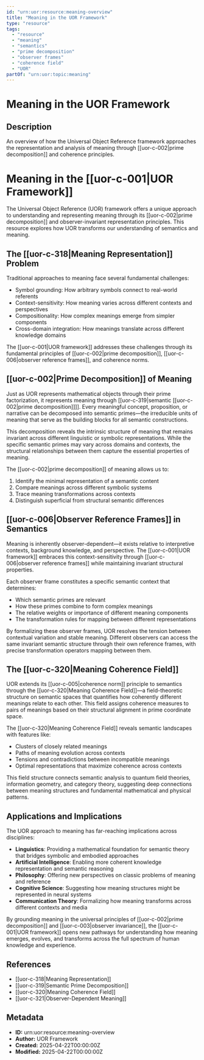 ```yaml
---
id: "urn:uor:resource:meaning-overview"
title: "Meaning in the UOR Framework"
type: "resource"
tags:
  - "resource"
  - "meaning"
  - "semantics"
  - "prime decomposition"
  - "observer frames"
  - "coherence field"
  - "UOR"
partOf: "urn:uor:topic:meaning"
---
```


# Meaning in the UOR Framework

## Description

An overview of how the Universal Object Reference framework approaches the representation and analysis of meaning through [[uor-c-002|prime decomposition]] and coherence principles.

# Meaning in the [[uor-c-001|UOR Framework]]

The Universal Object Reference (UOR) framework offers a unique approach to understanding and representing meaning through its [[uor-c-002|prime decomposition]] and observer-invariant representation principles. This resource explores how UOR transforms our understanding of semantics and meaning.

## The [[uor-c-318|Meaning Representation]] Problem

Traditional approaches to meaning face several fundamental challenges:

- Symbol grounding: How arbitrary symbols connect to real-world referents
- Context-sensitivity: How meaning varies across different contexts and perspectives
- Compositionality: How complex meanings emerge from simpler components
- Cross-domain integration: How meanings translate across different knowledge domains

The [[uor-c-001|UOR framework]] addresses these challenges through its fundamental principles of [[uor-c-002|prime decomposition]], [[uor-c-006|observer reference frames]], and coherence norms.

## [[uor-c-002|Prime Decomposition]] of Meaning

Just as UOR represents mathematical objects through their prime factorization, it represents meaning through [[uor-c-319|semantic [[uor-c-002|prime decomposition]]]]. Every meaningful concept, proposition, or narrative can be decomposed into semantic primes—the irreducible units of meaning that serve as the building blocks for all semantic constructions.

This decomposition reveals the intrinsic structure of meaning that remains invariant across different linguistic or symbolic representations. While the specific semantic primes may vary across domains and contexts, the structural relationships between them capture the essential properties of meaning.

The [[uor-c-002|prime decomposition]] of meaning allows us to:

1. Identify the minimal representation of a semantic content
2. Compare meanings across different symbolic systems
3. Trace meaning transformations across contexts
4. Distinguish superficial from structural semantic differences

## [[uor-c-006|Observer Reference Frames]] in Semantics

Meaning is inherently observer-dependent—it exists relative to interpretive contexts, background knowledge, and perspective. The [[uor-c-001|UOR framework]] embraces this context-sensitivity through [[uor-c-006|observer reference frames]] while maintaining invariant structural properties.

Each observer frame constitutes a specific semantic context that determines:

- Which semantic primes are relevant
- How these primes combine to form complex meanings
- The relative weights or importance of different meaning components
- The transformation rules for mapping between different representations

By formalizing these observer frames, UOR resolves the tension between contextual variation and stable meaning. Different observers can access the same invariant semantic structure through their own reference frames, with precise transformation operators mapping between them.

## The [[uor-c-320|Meaning Coherence Field]]

UOR extends its [[uor-c-005|coherence norm]] principle to semantics through the [[uor-c-320|Meaning Coherence Field]]—a field-theoretic structure on semantic spaces that quantifies how coherently different meanings relate to each other. This field assigns coherence measures to pairs of meanings based on their structural alignment in prime coordinate space.

The [[uor-c-320|Meaning Coherence Field]] reveals semantic landscapes with features like:

- Clusters of closely related meanings
- Paths of meaning evolution across contexts
- Tensions and contradictions between incompatible meanings
- Optimal representations that maximize coherence across contexts

This field structure connects semantic analysis to quantum field theories, information geometry, and category theory, suggesting deep connections between meaning structures and fundamental mathematical and physical patterns.

## Applications and Implications

The UOR approach to meaning has far-reaching implications across disciplines:

- **Linguistics**: Providing a mathematical foundation for semantic theory that bridges symbolic and embodied approaches
- **Artificial Intelligence**: Enabling more coherent knowledge representation and semantic reasoning
- **Philosophy**: Offering new perspectives on classic problems of meaning and reference
- **Cognitive Science**: Suggesting how meaning structures might be represented in neural systems
- **Communication Theory**: Formalizing how meaning transforms across different contexts and media

By grounding meaning in the universal principles of [[uor-c-002|prime decomposition]] and [[uor-c-003|observer invariance]], the [[uor-c-001|UOR framework]] opens new pathways for understanding how meaning emerges, evolves, and transforms across the full spectrum of human knowledge and experience.

## References

- [[uor-c-318|Meaning Representation]]
- [[uor-c-319|Semantic Prime Decomposition]]
- [[uor-c-320|Meaning Coherence Field]]
- [[uor-c-321|Observer-Dependent Meaning]]

## Metadata

- **ID:** urn:uor:resource:meaning-overview
- **Author:** UOR Framework
- **Created:** 2025-04-22T00:00:00Z
- **Modified:** 2025-04-22T00:00:00Z
